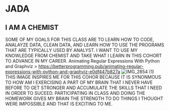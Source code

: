 # JADA


## I AM A CHEMIST

SOME OF MY GOALS FOR THIS CLASS ARE TO LEARN HOW TO CODE, ANALAYZE DATA, CLEAN DATA, AND LEARN HOW TO USE THE PROGRAMS THAT ARE TYPICALLY USED BY ANALYST. I WANT TO USE MY KNOWLEDGE FROM CHEMIST AND TAKE WHAT I LEARN IN THIS COHORT TO ADVANCE IN MY CAREER.
Animating Regular Expressions With Python and Graphviz > https://betterprogramming.pub/animating-regular-expressions-with-python-and-graphviz-e0df447b827a
![IMG_2854 (1)](https://github.com/user-attachments/assets/372935cd-0d1d-44ac-9a99-9c5055bb2ce3)
THIS IMAGE INSPIRES ME FOR THIS COHOR BECAUSE IT IS SYNONMOUS TO HOW AM I EXERCISING A PART OF MY BRAIN THAT I NEVER HAVE BEFORE TO GET STRONGER AND ACCUMULATE THE SKILLS THAT I NEED IN ORDER TO SUCEED. PARTICIPATING IN CLASS AND DOING THE HOMEWORK GIVES MY BRAIN THE STRENGTH TO DO THINGS I THOUGHT WERE IMPOSSIBLE AND THAT IS EXCITING TO ME.
